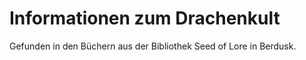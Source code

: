 # Informationen zum Drachenkult

Gefunden in den Büchern aus der Bibliothek Seed of Lore
in Berdusk.
